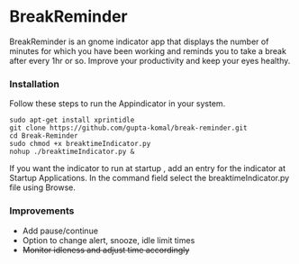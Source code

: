 BreakReminder
============
BreakReminder is an gnome indicator app that displays the number of minutes for which you have been working  and reminds you to take a break after every 1hr or so. Improve your productivity and keep your eyes healthy. 

### Installation

Follow these steps to run the Appindicator in your system.

```
sudo apt-get install xprintidle
git clone https://github.com/gupta-komal/break-reminder.git
cd Break-Reminder
sudo chmod +x breaktimeIndicator.py
nohup ./breaktimeIndicator.py &
```
If you want the indicator to run at startup , add an entry for the indicator at Startup Applications.
In the command field select the breaktimeIndicator.py file using Browse.

### Improvements

- Add pause/continue 
- Option to change alert, snooze, idle limit times 
- ~~Monitor idleness and adjust time accordingly~~

